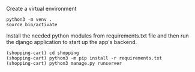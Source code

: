 Create a virtual environment
```
python3 -m venv .
source bin/activate
```

Install the needed python modules from requirements.txt file and then run the django application to start up the app's backend.
```
(shopping-cart) cd shopping
(shopping-cart) python3 -m pip install -r requirements.txt
(shopping-cart) python3 manage.py runserver
```